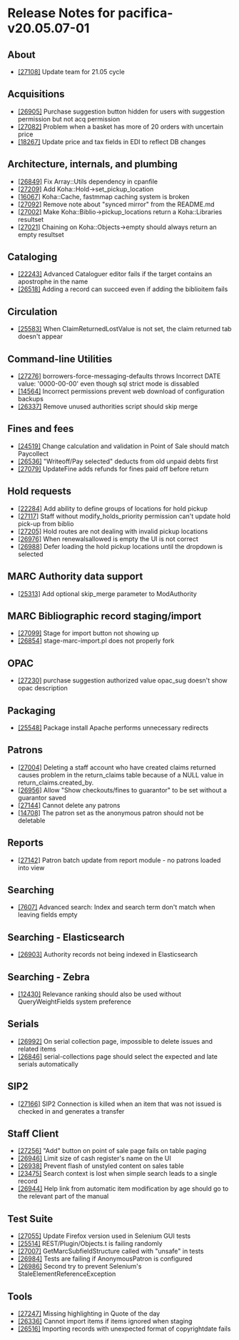 
# Release Notes for pacifica-v20.05.07-01

## About

- [[27108]](http://bugs.koha-community.org/bugzilla3/show_bug.cgi?id=27108) Update team for 21.05 cycle

## Acquisitions

- [[26905]](http://bugs.koha-community.org/bugzilla3/show_bug.cgi?id=26905) Purchase suggestion button hidden for users with suggestion permission but not acq permission
- [[27082]](http://bugs.koha-community.org/bugzilla3/show_bug.cgi?id=27082) Problem when a basket has more of 20 orders with uncertain price
- [[18267]](http://bugs.koha-community.org/bugzilla3/show_bug.cgi?id=18267) Update price and tax fields in EDI to reflect DB changes

## Architecture, internals, and plumbing

- [[26849]](http://bugs.koha-community.org/bugzilla3/show_bug.cgi?id=26849) Fix Array::Utils dependency in cpanfile
- [[27209]](http://bugs.koha-community.org/bugzilla3/show_bug.cgi?id=27209) Add Koha::Hold->set_pickup_location
- [[16067]](http://bugs.koha-community.org/bugzilla3/show_bug.cgi?id=16067) Koha::Cache, fastmmap caching system is broken
- [[27092]](http://bugs.koha-community.org/bugzilla3/show_bug.cgi?id=27092) Remove note about "synced mirror" from the README.md
- [[27002]](http://bugs.koha-community.org/bugzilla3/show_bug.cgi?id=27002) Make Koha::Biblio->pickup_locations return a Koha::Libraries resultset
- [[27021]](http://bugs.koha-community.org/bugzilla3/show_bug.cgi?id=27021) Chaining on Koha::Objects->empty should always return an empty resultset

## Cataloging

- [[22243]](http://bugs.koha-community.org/bugzilla3/show_bug.cgi?id=22243) Advanced Cataloguer editor fails if the target contains an apostrophe in the name
- [[26518]](http://bugs.koha-community.org/bugzilla3/show_bug.cgi?id=26518) Adding a record can succeed even if adding the biblioitem fails

## Circulation

- [[25583]](http://bugs.koha-community.org/bugzilla3/show_bug.cgi?id=25583) When ClaimReturnedLostValue is not set, the claim returned tab doesn't appear

## Command-line Utilities

- [[27276]](http://bugs.koha-community.org/bugzilla3/show_bug.cgi?id=27276) borrowers-force-messaging-defaults throws Incorrect DATE value: '0000-00-00' even though sql strict mode is dissabled
- [[14564]](http://bugs.koha-community.org/bugzilla3/show_bug.cgi?id=14564) Incorrect permissions prevent web download of configuration backups
- [[26337]](http://bugs.koha-community.org/bugzilla3/show_bug.cgi?id=26337) Remove unused authorities script should skip merge

## Fines and fees

- [[24519]](http://bugs.koha-community.org/bugzilla3/show_bug.cgi?id=24519) Change calculation and validation in Point of Sale should match Paycollect
- [[26536]](http://bugs.koha-community.org/bugzilla3/show_bug.cgi?id=26536) "Writeoff/Pay selected" deducts from old unpaid debts first
- [[27079]](http://bugs.koha-community.org/bugzilla3/show_bug.cgi?id=27079) UpdateFine adds refunds for fines paid off before return

## Hold requests

- [[22284]](http://bugs.koha-community.org/bugzilla3/show_bug.cgi?id=22284) Add ability to define groups of locations for hold pickup
- [[27117]](http://bugs.koha-community.org/bugzilla3/show_bug.cgi?id=27117) Staff without modify_holds_priority permission can't update hold pick-up from biblio
- [[27205]](http://bugs.koha-community.org/bugzilla3/show_bug.cgi?id=27205) Hold routes are not dealing with invalid pickup locations
- [[26976]](http://bugs.koha-community.org/bugzilla3/show_bug.cgi?id=26976) When renewalsallowed is empty the UI is not correct
- [[26988]](http://bugs.koha-community.org/bugzilla3/show_bug.cgi?id=26988) Defer loading the hold pickup locations until the dropdown is selected

## MARC Authority data support

- [[25313]](http://bugs.koha-community.org/bugzilla3/show_bug.cgi?id=25313) Add optional skip_merge parameter to ModAuthority

## MARC Bibliographic record staging/import

- [[27099]](http://bugs.koha-community.org/bugzilla3/show_bug.cgi?id=27099) Stage for import button not showing up
- [[26854]](http://bugs.koha-community.org/bugzilla3/show_bug.cgi?id=26854) stage-marc-import.pl does not properly fork

## OPAC

- [[27230]](http://bugs.koha-community.org/bugzilla3/show_bug.cgi?id=27230) purchase suggestion authorized value opac_sug doesn't show opac description

## Packaging

- [[25548]](http://bugs.koha-community.org/bugzilla3/show_bug.cgi?id=25548) Package install Apache performs unnecessary redirects

## Patrons

- [[27004]](http://bugs.koha-community.org/bugzilla3/show_bug.cgi?id=27004) Deleting a staff account who have created claims returned causes problem in the return_claims table because of a NULL value in return_claims.created_by.
- [[26956]](http://bugs.koha-community.org/bugzilla3/show_bug.cgi?id=26956) Allow "Show checkouts/fines to guarantor" to be set without a guarantor saved
- [[27144]](http://bugs.koha-community.org/bugzilla3/show_bug.cgi?id=27144) Cannot delete any patrons
- [[14708]](http://bugs.koha-community.org/bugzilla3/show_bug.cgi?id=14708) The patron set as the anonymous patron should not be deletable

## Reports

- [[27142]](http://bugs.koha-community.org/bugzilla3/show_bug.cgi?id=27142) Patron batch update from report module - no patrons loaded into view

## Searching

- [[7607]](http://bugs.koha-community.org/bugzilla3/show_bug.cgi?id=7607) Advanced search: Index and search term don't match when leaving fields empty

## Searching - Elasticsearch

- [[26903]](http://bugs.koha-community.org/bugzilla3/show_bug.cgi?id=26903) Authority records not being indexed in Elasticsearch

## Searching - Zebra

- [[12430]](http://bugs.koha-community.org/bugzilla3/show_bug.cgi?id=12430) Relevance ranking should also be used without QueryWeightFields system preference

## Serials

- [[26992]](http://bugs.koha-community.org/bugzilla3/show_bug.cgi?id=26992) On serial collection page, impossible to delete issues and related items
- [[26846]](http://bugs.koha-community.org/bugzilla3/show_bug.cgi?id=26846) serial-collections page should select the expected and late serials automatically

## SIP2

- [[27166]](http://bugs.koha-community.org/bugzilla3/show_bug.cgi?id=27166) SIP2 Connection is killed when an item that was not issued is checked in and generates a transfer

## Staff Client

- [[27256]](http://bugs.koha-community.org/bugzilla3/show_bug.cgi?id=27256) "Add" button on point of sale page fails on table paging
- [[26946]](http://bugs.koha-community.org/bugzilla3/show_bug.cgi?id=26946) Limit size of cash register's name on the UI
- [[26938]](http://bugs.koha-community.org/bugzilla3/show_bug.cgi?id=26938) Prevent flash of unstyled content on sales table
- [[23475]](http://bugs.koha-community.org/bugzilla3/show_bug.cgi?id=23475) Search context is lost when simple search leads to a single record
- [[26944]](http://bugs.koha-community.org/bugzilla3/show_bug.cgi?id=26944) Help link from automatic item modification by age should go to the relevant part of the manual

## Test Suite

- [[27055]](http://bugs.koha-community.org/bugzilla3/show_bug.cgi?id=27055) Update Firefox version used in Selenium GUI tests
- [[25514]](http://bugs.koha-community.org/bugzilla3/show_bug.cgi?id=25514) REST/Plugin/Objects.t is failing randomly
- [[27007]](http://bugs.koha-community.org/bugzilla3/show_bug.cgi?id=27007) GetMarcSubfieldStructure called with "unsafe" in tests
- [[26984]](http://bugs.koha-community.org/bugzilla3/show_bug.cgi?id=26984) Tests are failing if AnonymousPatron is configured
- [[26986]](http://bugs.koha-community.org/bugzilla3/show_bug.cgi?id=26986) Second try to prevent Selenium's StaleElementReferenceException

## Tools

- [[27247]](http://bugs.koha-community.org/bugzilla3/show_bug.cgi?id=27247) Missing highlighting in Quote of the day
- [[26336]](http://bugs.koha-community.org/bugzilla3/show_bug.cgi?id=26336) Cannot import items if items ignored when staging
- [[26516]](http://bugs.koha-community.org/bugzilla3/show_bug.cgi?id=26516) Importing records with unexpected format of copyrightdate fails


